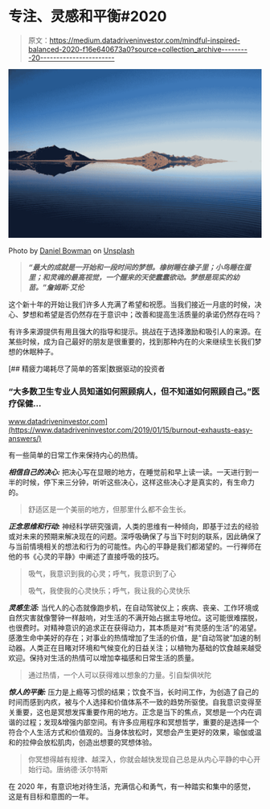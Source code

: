 # 专注、灵感和平衡#2020

> 原文：<https://medium.datadriveninvestor.com/mindful-inspired-balanced-2020-f16e640673a0?source=collection_archive---------20----------------------->

![](img/8df9dedf414986affa5db89dbf24334e.png)

Photo by [Daniel Bowman](https://unsplash.com/@dbow22?utm_source=medium&utm_medium=referral) on [Unsplash](https://unsplash.com?utm_source=medium&utm_medium=referral)

> ***“最大的成就是一开始和一段时间的梦想。橡树睡在橡子里；小鸟睡在蛋里；和灵魂的最高视觉，一个醒来的天使蠢蠢欲动。梦想是现实的幼苗。”詹姆斯·艾伦***

这个新十年的开始让我们许多人充满了希望和祝愿。当我们接近一月底的时候，决心、梦想和希望是否仍然存在于意识中；改善和提高生活质量的承诺仍然存在吗？

有许多来源提供有用且强大的指导和提示。挑战在于选择激励和吸引人的来源。在某些时候，成为自己最好的朋友是很重要的，找到那种内在的火来继续生长我们梦想的休眠种子。

[](https://www.datadriveninvestor.com/2019/01/15/burnout-exhausts-easy-answers/) [## 精疲力竭耗尽了简单的答案|数据驱动的投资者

### “大多数卫生专业人员知道如何照顾病人，但不知道如何照顾自己。”医疗保健…

www.datadriveninvestor.com](https://www.datadriveninvestor.com/2019/01/15/burnout-exhausts-easy-answers/) 

有一些简单的日常工作来保持内心的热情。

***相信自己的决心:*** 把决心写在显眼的地方，在睡觉前和早上读一读。一天进行到一半的时候，停下来三分钟，听听这些决心，这样这些决心才是真实的，有生命力的。

> 舒适区是一个美丽的地方，但那里什么都不会生长。

***正念思维和行动:*** 神经科学研究强调，人类的思维有一种倾向，即基于过去的经验或对未来的预期来解决现在的问题。深呼吸确保了与当下时刻的联系，因此确保了与当前情境相关的想法和行为的可能性。内心的平静是我们都渴望的。一行禅师在他的书《心灵的平静》中阐述了直接呼吸的技巧。

> 吸气，我意识到我的心灵；呼气，我意识到了心
> 
> 吸气，我使我的心灵快乐；呼气，我让我的心灵快乐

***灵感生活:*** 当代人的心态就像跑步机，在自动驾驶仪上；疾病、丧亲、工作环境或自然灾害就像警钟一样敲响，对生活的不满开始占据主导地位。这可能很难摆脱，也很费时。对精神意识的追求正在获得动力，其本质是对“有灵感的生活”的渴望。感激生命中美好的存在；对事业的热情增加了生活的价值，是“自动驾驶”加速的制动器。人类正在目睹对环境和气候变化的日益关注；以植物为基础的饮食越来越受欢迎。保持对生活的热情可以增加幸福感和日常生活的质量。

> 通过热情，一个人可以获得难以想象的力量。引自梨俱吠陀

***惊人的平衡:*** 压力是上瘾等习惯的结果；饮食不当，长时间工作，为创造了自己的时间而感到内疚，被与个人选择和价值体系不一致的趋势所驱使。自我意识变得至关重要，这也是冥想发挥重要作用的地方。正念是当下的焦点，冥想是一个内在调谐的过程；发现&增强内部空间。有许多应用程序和冥想哲学，重要的是选择一个符合个人生活方式和价值观的。当身体放松时，冥想会产生更好的效果，瑜伽或温和的拉伸会放松肌肉，创造出想要的冥想体验。

> 你冥想得越有规律、越深入，你就会越快发现自己总是从内心平静的中心开始行动。唐纳德·沃尔特斯

在 2020 年，有意识地对待生活，充满信心和勇气，有一种踏实和集中的感觉，这是有目标和意图的一年。